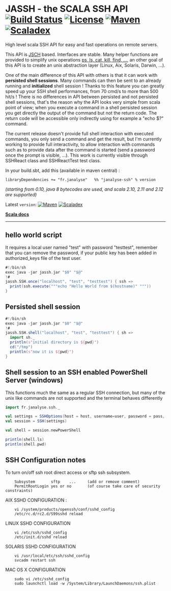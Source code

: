 # JASSH - the SCALA SSH API  [![Build Status][travisImg]][travisLink] [![License][licenseImg]][licenseLink] [![Maven][mavenImg]][mavenLink] [![Scaladex][scaladexImg]][scaladexLink]

High level scala SSH API for easy and fast operations on remote servers.

This API is [JSCH](http://www.jcraft.com/jsch/) based. Interfaces are stable. Many helper functions are provided to simplify unix operations [ps, ls, cat, kill, find, ...](http://www.janalyse.fr/scaladocs/janalyse-ssh/#fr.janalyse.ssh.ShellOperations), an other goal of this API is to create an unix abstraction layer (Linux, Aix, Solaris, Darwin, ...).

One of the main difference of this API with others is that it can work with **persisted shell sessions**. Many commands can then be sent
to an already running and **initialized** shell session ! Thanks to this feature you can greatly speed up your SSH shell performances,
from 70 cmd/s to more than 500 hit/s ! There is no differences in API between persisted and not persisted shell sessions, that's the
reason why the API looks very simple from scala point of view; when you execute a command in a shell persisted session you get directly
the output of the command but not the return code. The return code will be accessible only indirectly using for example a "echo $?" command.

The current release doesn't provide full shell interaction with executed commands, you only send a command and get the result, but
I'm currently working to provide full interactivity, to allow interaction with commands such as to provide data after the command is
started (send a password once the prompt is visible, ...). This work is currently visible through SSHReact class and SSHReactTest
test class.  

In your build.sbt, add this (available in maven central) :
```
libraryDependencies += "fr.janalyse"   %% "janalyse-ssh" % version
```
_(starting from 0.10, java 8 bytecodes are used, and scala 2.10, 2.11 and 2.12 are supported)_

Latest `version`: [![Maven][mavenImg]][mavenLink] [![Scaladex][scaladexImg]][scaladexLink]


[**Scala docs**](http://www.janalyse.fr/scaladocs/janalyse-ssh)


[mavenImg]: https://img.shields.io/maven-central/v/fr.janalyse/janalyse-ssh_2.12.svg
[mavenImg2]: https://maven-badges.herokuapp.com/maven-central/fr.janalyse/janalyse-ssh_2.12/badge.svg
[mavenLink]: https://search.maven.org/#search%7Cga%7C1%7Cfr.janalyse.janalyse-ssh

[scaladexImg]: https://index.scala-lang.org/dacr/jassh/janalyse-ssh/latest.svg
[scaladexLink]: https://index.scala-lang.org/dacr/jassh

[licenseImg]: https://img.shields.io/github/license/dacr/jassh.svg
[licenseImg2]: https://img.shields.io/:license-apache2-blue.svg
[licenseLink]: LICENSE

[codacyImg]: https://img.shields.io/codacy/a335d839f49646389d88d02c01e0d6f6.svg
[codacyImg2]: https://api.codacy.com/project/badge/grade/a335d839f49646389d88d02c01e0d6f6
[codacyLink]: https://www.codacy.com/app/dacr/jassh/dashboard

[codecovImg]: https://img.shields.io/codecov/c/github/dacr/jassh/master.svg
[codecovImg2]: https://codecov.io/github/dacr/jassh/coverage.svg?branch=master
[codecovLink]: http://codecov.io/github/dacr/jassh?branch=master

[travisImg]: https://img.shields.io/travis/dacr/jassh.svg
[travisImg2]: https://travis-ci.org/dacr/jassh.png?branch=master
[travisLink]:https://travis-ci.org/dacr/jassh


----

## hello world script

It requires a local user named "test" with password "testtest", remember that you can remove the password, if your public key has been added in authorized_keys file of the test user.

```scala
#!/bin/sh
exec java -jar jassh.jar "$0" "$@"
!#
jassh.SSH.once("localhost", "test", "testtest") { ssh =>
  print(ssh.execute("""echo "Hello World from $(hostname)" """))
}
```

## Persisted shell session

```scala
#!/bin/sh
exec java -jar jassh.jar "$0" "$@"
!#
jassh.SSH.shell("localhost", "test", "testtest") { sh =>
  import sh._
  println(s"initial directory is ${pwd}")
  cd("/tmp")
  println(s"now it is ${pwd}")
}
```

## Shell session to an SSH enabled  PowerShell Server (windows)
This functions much the same as a regular SSH connection, but many of the unix like commands are not supported and the terminal behaves differently
```scala
import fr.janalyse.ssh._

val settings = SSHOptions(host = host, username=user, password = pass, prompt = Some(prompt), timeout = timeout)
val session = SSH(settings)

val shell = session.newPowerShell

println(shell.ls)
println(shell.pwd)
```

## SSH Configuration notes

To turn on/off ssh root direct access or sftp ssh subsystem.
```
    Subsystem       sftp    ...     (add or remove comment)
    PermitRootLogin yes or no       (of course take care of security constraints)
```

AIX SSHD CONFIGURATION :
```
    vi /system/products/openssh/conf/sshd_config
    /etc/rc.d/rc2.d/S99sshd reload
```

LINUX SSHD CONFIGURATION
```
    vi /etc/ssh/sshd_config
    /etc/init.d/sshd reload
```

SOLARIS SSHD CONFIGURATION
```
    vi /usr/local/etc/ssh/sshd_config
    svcadm restart ssh
```

MAC OS X CONFIGURATION
```
    sudo vi /etc/sshd_config
    sudo launchctl load -w /System/Library/LaunchDaemons/ssh.plist
```

